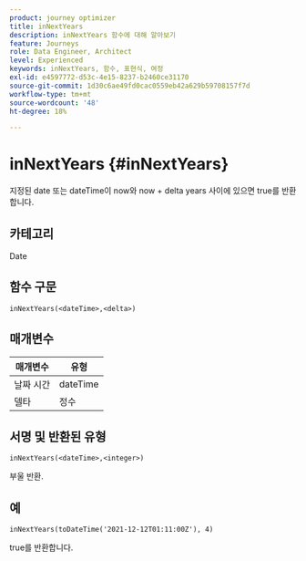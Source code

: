 ```yaml
---
product: journey optimizer
title: inNextYears
description: inNextYears 함수에 대해 알아보기
feature: Journeys
role: Data Engineer, Architect
level: Experienced
keywords: inNextYears, 함수, 표현식, 여정
exl-id: e4597772-d53c-4e15-8237-b2460ce31170
source-git-commit: 1d30c6ae49fd0cac0559eb42a629b59708157f7d
workflow-type: tm+mt
source-wordcount: '48'
ht-degree: 18%

---
```


# inNextYears {#inNextYears}

지정된 date 또는 dateTime이 now와 now + delta years 사이에 있으면 true를 반환합니다.

## 카테고리

Date

## 함수 구문

`inNextYears(<dateTime>,<delta>)`

## 매개변수

| 매개변수 | 유형 |
|-----------|------------------|
| 날짜 시간 | dateTime |
| 델타 | 정수 |

## 서명 및 반환된 유형

`inNextYears(<dateTime>,<integer>)`

부울 반환.

## 예

`inNextYears(toDateTime('2021-12-12T01:11:00Z'), 4)`

true를 반환합니다.
